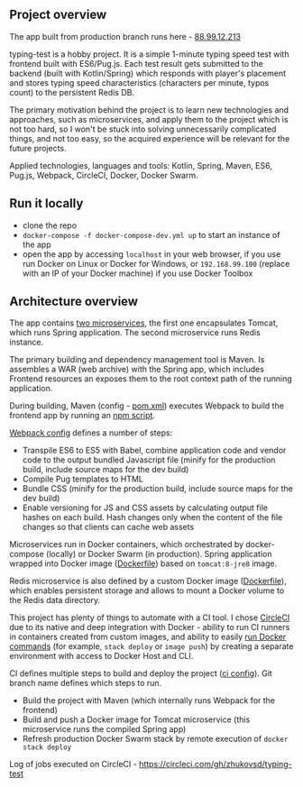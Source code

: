 
## Project overview

The app built from production branch runs here - [88.99.12.213](http://88.99.12.213/)

typing-test is a hobby project. It is a simple 1-minute typing speed test with frontend built with ES6/Pug.js. Each test result gets submitted to the backend (built with Kotlin/Spring) which responds with player's placement and stores typing speed characteristics (characters per minute, typos count) to the persistent Redis DB.

The primary motivation behind the project is to learn new technologies and approaches, such as microservices, and apply them to the project which is not too hard, so I won't be stuck into solving unnecessarily complicated things, and not too easy, so the acquired experience will be relevant for the future projects.

Applied technologies, languages and tools: Kotlin, Spring, Maven, ES6, Pug.js, Webpack, CircleCI, Docker, Docker Swarm.

## Run it locally
- clone the repo
- `docker-compose -f docker-compose-dev.yml up` to start an instance of the app
- open the app by accessing `localhost` in your web browser, if you use run Docker on Linux or Docker for Windows, or `192.168.99.100` (replace with an IP of your Docker machine) if you use Docker Toolbox

## Architecture overview

The app contains [two microservices](https://github.com/zhukovsd/typing-test/blob/master/stack.template.yml), the first one encapsulates Tomcat, which runs Spring application. The second microservice runs Redis instance.

The primary building and dependency management tool is Maven. Is assembles a WAR (web archive) with the Spring app, which includes Frontend resources an exposes them to the root context path of the running application.

During building, Maven (config - [pom.xml](https://github.com/zhukovsd/typing-test/blob/master/pom.xml)) executes Webpack to build the frontend app by running an [npm script](https://github.com/zhukovsd/typing-test/blob/master/frontend/package.json#L10).

[Webpack config](https://github.com/zhukovsd/typing-test/blob/master/frontend/webpack.common.js) defines a number of steps:
- Transpile ES6 to ES5 with Babel, combine application code and vendor code to the output bundled Javascript file (minify for the production build, include source maps for the dev build)
- Compile Pug templates to HTML
- Bundle CSS (minify for the production build, include source maps for the dev build)
- Enable versioning for JS and CSS assets by calculating output file hashes on each build. Hash changes only when the content of the file changes so that clients can cache web assets

Microservices run in Docker containers, which orchestrated by docker-compose (locally) or Docker Swarm (in production). Spring application wrapped into Docker image ([Dockerfile](https://github.com/zhukovsd/typing-test/blob/master/Dockerfile)) based on `tomcat:8-jre8` image.

Redis microservice is also defined by a custom Docker image ([Dockerfile](https://github.com/zhukovsd/typing-test/blob/master/redis-docker-image/Dockerfile)), which enables persistent storage and allows to mount a Docker volume to the Redis data directory.

This project has plenty of things to automate with a CI tool. I chose [CircleCI](https://circleci.com/) due to its native and deep integration with Docker - ability to run CI runners in containers created from custom images, and ability to easily [run Docker commands](https://circleci.com/docs/2.0/building-docker-images/) (for example, `stack deploy` or `image push`) by creating a separate environment with access to Docker Host and CLI.

CI defines multiple steps to build and deploy the project ([ci config](https://github.com/zhukovsd/typing-test/blob/master/.circleci/config.yml)). Git branch name defines which steps to run.
- Build the project with Maven (which internally runs Webpack for the frontend)
- Build and push a Docker image for Tomcat microservice (this microservice runs the compiled Spring app)
- Refresh production Docker Swarm stack by remote execution of `docker stack deploy`

Log of jobs executed on CircleCI - https://circleci.com/gh/zhukovsd/typing-test